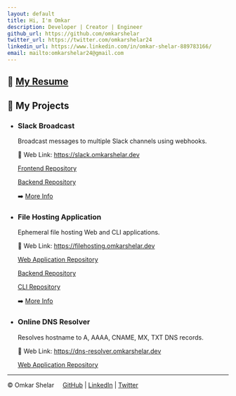 ```yaml
---
layout: default
title: Hi, I'm Omkar
description: Developer | Creator | Engineer
github_url: https://github.com/omkarshelar
twitter_url: https://twitter.com/omkarshelar24
linkedin_url: https://www.linkedin.com/in/omkar-shelar-889783166/
email: mailto:omkarshelar24@gmail.com
---
```

## :page_facing_up: [My Resume](/assets/omkar-shelar-resume.pdf)

## :floppy_disk: My Projects

* ### Slack Broadcast
  Broadcast messages to multiple Slack channels using webhooks.

	:link: Web Link:
	<a href="https://slack.omkarshelar.dev" target="_blank">https://slack.omkarshelar.dev</a><i class="fa fa-external-link" aria-hidden="true"></i>

	<i class="fa fa-github" aria-hidden="true"></i>
	[Frontend Repository](https://github.com/omkarshelar/slack-broadcast-frontend)

	<i class="fa fa-github" aria-hidden="true"></i>
	[Backend Repository](https://github.com/omkarshelar/slack-broadcast-API)
	
	:arrow_right: [More Info](/work/slack-broadcast)

* ### File Hosting Application
  Ephemeral file hosting Web and CLI applications.

	:link: Web Link:
	<a href="https://filehosting.omkarshelar.dev" target="_blank">https://filehosting.omkarshelar.dev</a><i class="fa fa-external-link" aria-hidden="true"></i>

	<i class="fa fa-github" aria-hidden="true"></i>
	[Web Application Repository](https://github.com/omkarshelar/file-hosting-frontend)

	<i class="fa fa-github" aria-hidden="true"></i>
	[Backend Repository](https://github.com/omkarshelar/file-hosting-backend)
	
	<i class="fa fa-github" aria-hidden="true"></i>
	[CLI Repository](https://github.com/omkarshelar/file-hosting-cli)

	:arrow_right: [More Info](/work/file-hosting)

* ### Online DNS Resolver
  Resolves hostname to A, AAAA, CNAME, MX, TXT DNS records.

	:link: Web Link:
	<a href="https://dns-resolver.omkarshelar.dev" target="_blank">https://dns-resolver.omkarshelar.dev</a><i class="fa fa-external-link" aria-hidden="true"></i>


	<i class="fa fa-github" aria-hidden="true"></i>
	[Web Application Repository](https://github.com/omkarshelar/dns-resolver)


---
&copy; Omkar Shelar
&nbsp;&nbsp;&nbsp;&nbsp;[GitHub](https://github.com/omkarshelar) | [LinkedIn](https://www.linkedin.com/in/omkar-shelar-889783166/) | [Twitter](https://twitter.com/omkarshelar24)
